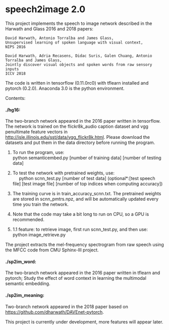 # speech2image 2.0
This project implements the speech to image network described in the Harwath and Glass 2016 and 2018 papers:  
~~~~~~
David Harwath, Antonio Torralba and James Glass,
Unsupervised learning of spoken language with visual context,
NIPS 2016

David Harwath, Adria Recasens, Didac Suris, Galen Chuang, Antonio Torralba and James Glass,
Jointly discover visual objects and spoken words from raw sensory inputs
ICCV 2018
~~~~~~
The code is written in tensorflow (0.11.0rc0) with tflearn installed and pytorch (0.2.0). Anaconda 3.0 is the python
environment.

Contents: 
#### ./hg16: 
The two-branch network appeared in the 2016 paper written in tensorflow. The network is trained on the flickr8k_audio caption dataset and vgg penultimate feature vectors in http://isle.illinois.edu/sst/data/vgg_flickr8k.html. Please download the datasets and put them in the data directory before running the program.

1. To run the program, use:  
      python semanticembed.py [number of training data] [number of testing data]

2. To test the network with pretrained weights, use:   
      python scnn_test.py [number of test data] (optional*:[test speech file] [test image file] [number of top indices when computing accuracy])

3. The training curve is in train_accuracy_scnn.txt. The pretrained weights are stored in scnn_pmtrs.npz, and will be automatically updated every time you train the network. 

4. Note that the code may take a bit long to run on CPU, so a GPU is recommended.  

5. 1.1 feature: to retrieve image, first run scnn_test.py, and then use:  
      python image_retrieve.py
      
The project extracts the mel-frequency spectrogram from raw speech using the MFCC code from CMU Sphinx-III project. 

#### ./sp2im_word: 
The two-branch network appeared in the 2016 paper written in tflearn and pytorch; Study the effect of word context in learning the multimodal semantic embedding.

#### ./sp2im_meaning: 
Two-branch network appeared in the 2018 paper based on https://github.com/dharwath/DAVEnet-pytorch. 

This project is currently under development, more features will appear later.
